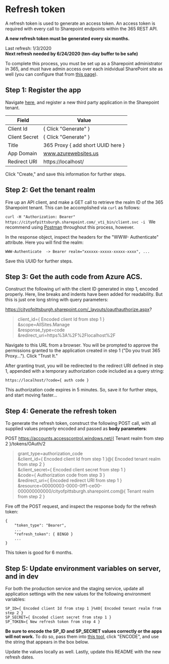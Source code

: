 # Refresh token

A refresh token is used to generate an access token.  An access token is required with every call to Sharepoint endpoints within the 365 REST API.  

**A new refresh token must be generated every six months.**

Last refresh: 1/3/2020  
**Next refresh needed by 6/24/2020 (ten-day buffer to be safe)**

To complete this process, you must be set up as a Sharepoint administrator in 365, and must have admin access over each inidvidual SharePoint site as well (you can configure that from [this page](https://cityofpittsburgh-admin.sharepoint.com/_layouts/15/online/SiteCollections.aspx)).

## Step 1: Register the app
Navigate [here](https://cityofpittsburgh.sharepoint.com/_layouts/15/appregnew.aspx ), and register a new third party application in the Sharepoint tenant.

| Field      | Value |
| ----------- | ----------- |
| Client Id      | { Click "Generate" } |
| Client Secret   | { Click "Generate" } |
| Title   | 365 Proxy { add short UUID here } |
| App Domain   | www.azurewebsites.us |
| Redirect URI   | https://localhost/ |

Click "Create," and save this information for further steps.

## Step 2: Get the tenant realm
Fire up an API client, and make a GET call to retrieve the realm ID of the 365 Sharepoint tenant. This can be accomplished via `curl` as follows:

`
curl -H "Authorization: Bearer" https://cityofpittsburgh.sharepoint.com/_vti_bin/client.svc -i 
`
We recommend using [Postman](getpostman.com) throughout this process, however.

In the response object, inspect the headers for the "WWW-
Authenticate" attribute.  Here you will find the realm:

`
WWW-Authenticate  -> Bearer realm="xxxxxx-xxxxx-xxxxx-xxxx", ...
`

Save this UUID for further steps.

## Step 3: Get the auth code from Azure ACS.
Construct the following url with the client ID generated in step 1, encoded properly.  Here, line breaks and indents have been added for readability.  But this is just one long string with query parameters:

https://cityofpittsburgh.sharepoint.com/_layouts/oauthauthorize.aspx?  
>client_id={ Encoded client Id from step 1 }  
>&scope=AllSites.Manage   
>&response_type=code  
>&redirect_uri=https%3A%2F%2Flocalhost%2F 

Navigate to this URL from a browser.  You will be prompted to approve the permissions granted to the application created in step 1 ("Do you trust  365 Proxy...").  Click "Trust It."

After granting trust, you will be redirected to the redirect URI defined in step 1, appended with a temporary authorization code included as a query string:

`
https://localhost/?code={ auth code }
`

This authorization code expires in 5 minutes.  So, save it for further steps, and start moving faster...

## Step 4: Generate the refresh token
To generate the refresh token, construct the following POST call, with all supplied values properly encoded and passed as **body parameters**:

POST https://accounts.accesscontrol.windows.net/{ Tenant realm from step 2 }/tokens/OAuth/2

>grant_type=authorization_code   
>&client_id={ Encoded client Id from step 1 }@{ Encoded tenant realm from step 2 }  
>&client_secret={ Encoded client secret from step 1 }  
>&code={ Authorization code from step 3 }  
>&redirect_uri={ Encoded redirect URI from step 1 }   
>&resource=00000003-0000-0ff1-ce00-000000000000/cityofpittsburgh.sharepoint.com@{ Tenant realm from step 2 }

Fire off the POST request, and inspect the response body for the refresh token:

```
{
    "token_type": "Bearer",
    ...
    "refresh_token": { BINGO }
    ...
}
```

This token is good for 6 months.

## Step 5: Update environment variables on server, and in dev
For both the production service and the staging service, update all application settings with the new values for the following environment variables:

```
SP_ID={ Encoded client Id from step 1 }%40{ Encoded tenant realm from step 2 } 
SP_SECRET={ Encoded client secret from step 1 }
SP_TOKEN={ New refresh token from step 4 }
```
**Be sure to encode the SP_ID and SP_SECRET values correctly or the apps will not work.** To do so, pass them into [this tool](https://www.urlencoder.org/), click "ENCODE", and use the string that appears in the box below. 

Update the values locally as well. Lastly, update this README with the new refresh dates.

